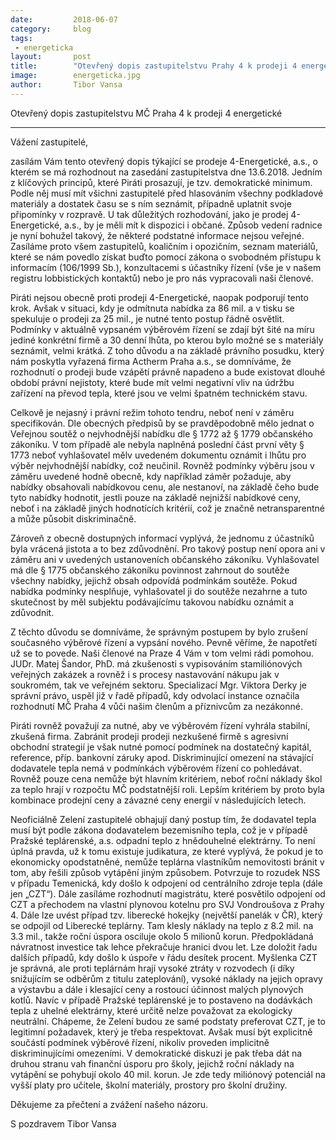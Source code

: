 ```yaml
---
date:         2018-06-07
category:     blog
tags:         
 - energeticka
layout:       post
title:        "Otevřený dopis zastupitelstvu Prahy 4 k prodeji 4 energetické" 
image:        energeticka.jpg
author:       Tibor Vansa
---
```


Otevřený dopis zastupitelstvu MČ Praha 4 k prodeji 4 energetické

----

Vážení zastupitelé, 

zasílám Vám tento otevřený dopis týkající se prodeje 4-Energetické, a.s., o kterém se má rozhodnout na zasedání zastupitelstva dne 13.6.2018. Jedním z klíčových principů, které Piráti prosazují, je tzv. demokratické minimum. Podle něj musí mít všichni zastupitelé před hlasováním všechny podkladové materiály a dostatek času se s ním seznámit, případně uplatnit svoje připomínky v rozpravě. U tak důležitých rozhodování, jako je prodej 4-Energetické, a.s., by je měli mít k dispozici i občané. Způsob vedení radnice je nyní bohužel takový, že některé podstatné informace nejsou veřejné. Zasíláme proto všem zastupitelů, koaličním i opozičním, seznam materiálů, které se nám povedlo získat buďto pomocí zákona o svobodném přístupu k informacím (106/1999 Sb.), konzultacemi s účastníky řízení (vše je v našem registru lobbistických kontaktů) nebo je pro nás vypracovali naši členové. 

Piráti nejsou obecně proti prodeji 4-Energetické, naopak podporují tento krok. Avšak v situaci, kdy je odmítnuta nabídka za 86 mil. a v tisku se spekuluje o prodeji za 25 mil., je nutné tento postup řádně osvětlit. Podmínky v aktuálně vypsaném výběrovém řízení se zdají být šité na míru jediné konkrétní firmě a 30 denní lhůta, po kterou bylo možné se s materiály seznámit, velmi krátká. Z toho důvodu a na základě právního posudku, který nám poskytla vyřazená firma Actherm Praha a.s., se domníváme, že rozhodnutí o prodeji bude vzápětí právně napadeno a bude existovat dlouhé období právní nejistoty, které bude mít velmi negativní vliv na údržbu zařízení na převod tepla, které jsou ve velmi špatném technickém stavu. 

Celkově je nejasný i právní režim tohoto tendru, neboť není v záměru specifikován.  Dle obecných předpisů by se pravděpodobně mělo jednat o Veřejnou soutěž o nejvhodnější nabídku dle § 1772 až § 1779 občanského zákoníku. V tom případě ale nebyla naplněná   poslední část první věty § 1773 neboť vyhlašovatel mělv uvedeném  dokumentu oznámit i lhůtu pro výběr nejvhodnější nabídky, což neučinil. Rovněž podmínky výběru jsou v záměru uvedené hodně obecně, kdy například záměr požaduje, aby nabídky obsahovali nabídkovou cenu, ale nestanoví, na základě čeho bude tyto nabídky hodnotit, jestli pouze na základě nejnižší nabídkové ceny, neboť i na základě jiných hodnotících kritérií, což je značně netransparentné a může působit diskriminačně. 

Zároveň z obecně dostupných informací vyplývá, že jednomu z účastníků byla vrácená jistota a to bez zdůvodnění. Pro takový postup není opora ani v záměru ani v uvedených ustanoveních občanského zákoníku. Vyhlašovatel má  dle § 1775 občanského zákoníku povinnost zahrnout do soutěže všechny nabídky, jejichž obsah odpovídá podmínkám soutěže. Pokud nabídka podmínky nesplňuje, vyhlašovatel ji do soutěže nezahrne a tuto skutečnost by měl subjektu podávajícímu takovou nabídku oznámit a zdůvodnit. 

Z těchto důvodu se domníváme, že správným postupem by bylo zrušení současného výběrové řízení a vypsání nového. Pevně věříme, že napotřetí už se to povede. Naši členové na Praze 4 Vám v tom velmi rádi pomohou. JUDr. Matej Šandor, PhD. má zkušenosti s vypisováním stamiliónových veřejných zakázek a rovněž i s procesy nastavování nákupu jak v soukromém, tak ve veřejném sektoru. Specializací Mgr. Viktora Derky je správní právo, uspěl již v řadě případů, kdy odvolací instance označila rozhodnutí MČ Praha 4 vůči našim členům a příznivcům za nezákonné. 

Piráti rovněž považují za nutné, aby ve výběrovém řízení vyhrála stabilní, zkušená firma. Zabránit prodeji prodeji nezkušené firmě s agresivní obchodní strategií je však nutné pomocí podmínek na dostatečný kapitál, reference,  příp. bankovní záruky apod. Diskriminující omezení na stávající dodavatele tepla nemá v podmínkách výběrovém řízení co pohledávat. Rovněž pouze cena nemůže být hlavním kritériem, neboť roční náklady škol za teplo hrají v rozpočtu MČ podstatnější roli. Lepším kritériem by proto byla kombinace prodejní ceny a závazné ceny energií v následujících letech. 

Neoficiálně Zelení zastupitelé obhajují daný postup tím, že dodavatel tepla musí být podle zákona dodavatelem bezemisního tepla, což je v případě Pražské teplárenské, a.s. odpadní teplo z hnědouhelné elektrárny.  To není úplná pravda, už k tomu existuje judikatura, ze které vyplývá, že pokud je to ekonomicky opodstatněné, nemůže teplárna vlastníkům nemovitosti bránit v tom, aby řešili způsob vytápění jiným způsobem. Potvrzuje to rozudek NSS v případu Temenická, kdy došlo k odpojení od centrálního zdroje tepla (dále jen „CZT“).  Dále zasíláme rozhodnutí magistrátu, které posvětilo odpojení od CZT a přechodem na vlastní plynovou kotelnu pro SVJ Vondroušova z Prahy 4. Dále lze uvést případ tzv. liberecké hokejky (největší panelák v ČR), který se odpojil od Liberecké teplárny. Tam klesly náklady na teplo z 8.2 mil. na 3.3 mil., takže roční úspora osciluje okolo 5 milionů korun. Předpokládaná návratnost investice tak lehce překračuje hranici dvou let. Lze doložit řadu dalších případů, kdy došlo k úspoře v řádu desítek procent.  Myšlenka CZT je správná, ale proti teplárnám hrají vysoké ztráty v rozvodech (i díky snižujícím se odběrům z titulu zateplování), vysoké náklady na jejich opravy a výstavbu a dále i klesající ceny a rostoucí účinnost malých plynových kotlů. Navíc v případě Pražské teplárenské je to postaveno na dodávkách tepla z uhelné elektrárny, které určitě nelze považovat za ekologicky neutrální. Chápeme, že Zelení budou ze samé podstaty preferovat CZT, je to legitimní požadavek, který je třeba respektovat. Avšak musí být explicitně součástí podmínek výběrové řízení, nikoliv proveden implicitně diskriminujícími omezeními. V demokratické diskuzi je pak třeba dát na druhou stranu vah finanční úsporu pro školy, jejichž roční náklady na vytápění se pohybují okolo 40 mil. korun. Je zde tedy miliónový potenciál na vyšší platy pro učitele, školní materiály, prostory pro školní družiny. 


Děkujeme za přečtení a zvážení našeho názoru.

S pozdravem
Tibor Vansa

